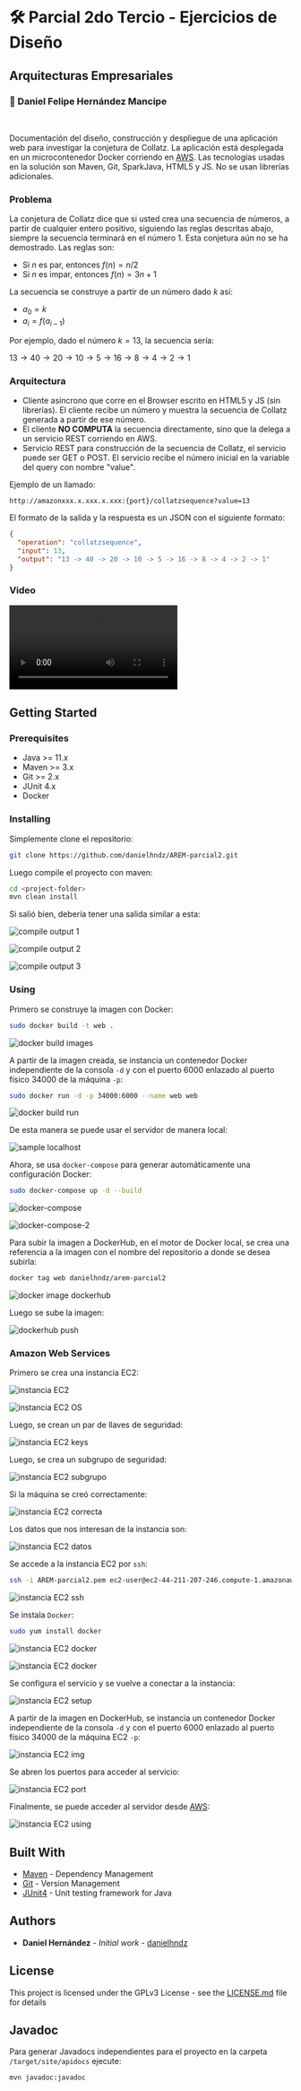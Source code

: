 # :hammer_and_wrench: Parcial 2do Tercio - Ejercicios de Diseño

## Arquitecturas Empresariales

### :pushpin: Daniel Felipe Hernández Mancipe

<br/>

Documentación del diseño, construcción y despliegue de una aplicación web para investigar la conjetura de Collatz. La aplicación está desplegada en un microcontenedor Docker corriendo en [AWS](http://ec2-44-211-207-246.compute-1.amazonaws.com:34000/). Las tecnologías usadas en la solución son Maven, Git, SparkJava, HTML5 y JS. No se usan librerías adicionales.

### Problema

La conjetura de Collatz dice que si usted crea una secuencia de números, a partir de cualquier entero positivo, siguiendo las reglas descritas abajo, siempre la secuencia terminará en el número 1. Esta conjetura aún no se ha demostrado. Las reglas son:

- Si $n$ es par, entonces $f(n)=n/2$
- Si $n$ es impar, entonces $f(n)=3n+1$

La secuencia se construye a partir de un número dado $k$ así:

- $a_0=k$
- $a_i=f(a_{i-1})$

Por ejemplo, dado el número $k=13$, la secuencia sería:

$13\rightarrow 40\rightarrow 20\rightarrow 10\rightarrow 5\rightarrow 16\rightarrow 8\rightarrow 4\rightarrow 2\rightarrow 1$

### Arquitectura

- Cliente asíncrono que corre en el Browser escrito en HTML5 y JS (sin librerías). El cliente recibe un número y muestra la secuencia de Collatz generada a partir de ese número.
- El cliente **NO COMPUTA** la secuencia directamente, sino que la delega a un servicio REST corriendo en AWS.
- Servicio REST para construcción de la secuencia de Collatz, el servicio puede ser GET o POST. El servicio recibe el número inicial en la variable del query con nombre "value".

Ejemplo de un llamado:

`http://amazonxxx.x.xxx.x.xxx:{port}/collatzsequence?value=13`

El formato de la salida y la respuesta es un JSON con el siguiente formato:

```json
{
  "operation": "collatzsequence",
  "input": 13,
  "output": "13 -> 40 -> 20 -> 10 -> 5 -> 16 -> 8 -> 4 -> 2 -> 1"
}
```

### Video

![demo](../media/AREM-parcial2.mp4?raw=true)

## Getting Started

### Prerequisites

- Java >= 11.x
- Maven >= 3.x
- Git >= 2.x
- JUnit 4.x
- Docker

### Installing

Simplemente clone el repositorio:

```bash
git clone https://github.com/danielhndz/AREM-parcial2.git
```

Luego compile el proyecto con maven:

```bash
cd <project-folder>
mvn clean install
```

Si salió bien, debería tener una salida similar a esta:

![compile output 1](../media/mvn-clean-install1.png?raw=true)

![compile output 2](../media/mvn-clean-install2.png?raw=true)

![compile output 3](../media/mvn-clean-install3.png?raw=true)

### Using

Primero se construye la imagen con Docker:

```bash
sudo docker build -t web .
```

![docker build images](../media/docker-build-images.png?raw=true)

A partir de la imagen creada, se instancia un contenedor Docker independiente de la consola `-d` y con el puerto 6000 enlazado al puerto físico 34000 de la máquina `-p`:

```bash
sudo docker run -d -p 34000:6000 --name web web
```

![docker build run](../media/docker-build-run.png?raw=true)

De esta manera se puede usar el servidor de manera local:

![sample localhost](../media/sample-localhost.png?raw=true)

Ahora, se usa `docker-compose` para generar automáticamente una configuración Docker:

```bash
sudo docker-compose up -d --build
```

![docker-compose](../media/docker-compose.png?raw=true)

![docker-compose-2](../media/docker-compose-2.png?raw=true)

Para subir la imagen a DockerHub, en el motor de Docker local, se crea una referencia a la imagen con el nombre del repositorio a donde se desea subirla:

```bash
docker tag web danielhndz/arem-parcial2
```

![docker image dockerhub](../media/docker-image-dockerhub.png?raw=true)

Luego se sube la imagen:

![dockerhub push](../media/dockerhub-push.png?raw=true)

### Amazon Web Services

Primero se crea una instancia EC2:

![instancia EC2](../media/aws1.png?raw=true)

![instancia EC2 OS](../media/aws2.png?raw=true)

Luego, se crean un par de llaves de seguridad:

![instancia EC2 keys](../media/aws3.png?raw=true)

Luego, se crea un subgrupo de seguridad:

![instancia EC2 subgrupo](../media/aws4.png?raw=true)

Si la máquina se creó correctamente:

![instancia EC2 correcta](../media/aws5.png?raw=true)

Los datos que nos interesan de la instancia son:

![instancia EC2 datos](../media/aws6.png?raw=true)

Se accede a la instancia EC2 por `ssh`:

```bash
ssh -i AREM-parcial2.pem ec2-user@ec2-44-211-207-246.compute-1.amazonaws.com
```

![instancia EC2 ssh](../media/aws7.png?raw=true)

Se instala `Docker`:

```bash
sudo yum install docker
```

![instancia EC2 docker](../media/aws8.png?raw=true)

![instancia EC2 docker](../media/aws9.png?raw=true)

Se configura el servicio y se vuelve a conectar a la instancia:

![instancia EC2 setup](../media/aws10.png?raw=true)

A partir de la imagen en DockerHub, se instancia un contenedor Docker independiente de la consola `-d` y con el puerto 6000 enlazado al puerto físico 34000 de la máquina EC2 `-p`:

![instancia EC2 img](../media/aws11.png?raw=true)

Se abren los puertos para acceder al servicio:

![instancia EC2 port](../media/aws12.png?raw=true)

Finalmente, se puede acceder al servidor desde [AWS](http://ec2-44-211-207-246.compute-1.amazonaws.com:34000/):

![instancia EC2 using](../media/aws13.png?raw=true)

## Built With

- [Maven](https://maven.apache.org/) - Dependency Management
- [Git](https://git-scm.com/) - Version Management
- [JUnit4](https://junit.org/junit4/) - Unit testing framework for Java

## Authors

- **Daniel Hernández** - _Initial work_ - [danielhndz](https://github.com/danielhndz)

## License

This project is licensed under the GPLv3 License - see the [LICENSE.md](LICENSE.md) file for details

## Javadoc

Para generar Javadocs independientes para el proyecto en la carpeta `/target/site/apidocs` ejecute:

```bash
mvn javadoc:javadoc
```
